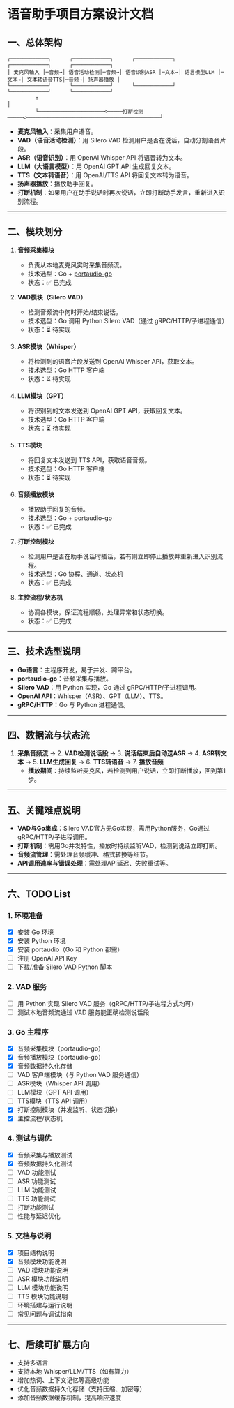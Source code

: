 # 语音助手项目方案设计文档

## 一、总体架构

```
┌────────────┐      ┌────────────┐      ┌────────────┐      ┌────────────┐      ┌────────────┐
│ 麦克风输入 │─音频→│ 语音活动检测│─音频→│ 语音识别ASR │─文本→│ 语言模型LLM │─文本→│ 文本转语音TTS│─音频→│ 扬声器播放 │
└────────────┘      └────────────┘      └────────────┘      └────────────┘      └────────────┘
         ↑                                                                                   │
         └─────────────────────<─────打断检测─────<───────────────────────────────────────────┘
```

- **麦克风输入**：采集用户语音。
- **VAD（语音活动检测）**：用 Silero VAD 检测用户是否在说话，自动分割语音片段。
- **ASR（语音识别）**：用 OpenAI Whisper API 将语音转为文本。
- **LLM（大语言模型）**：用 OpenAI GPT API 生成回复文本。
- **TTS（文本转语音）**：用 OpenAI/TTS API 将回复文本转为语音。
- **扬声器播放**：播放助手回复。
- **打断机制**：如果用户在助手说话时再次说话，立即打断助手发言，重新进入识别流程。

---

## 二、模块划分

1. **音频采集模块**  
   - 负责从本地麦克风实时采集音频流。
   - 技术选型：Go + [portaudio-go](https://github.com/gordonklaus/portaudio)
   - 状态：✅ 已完成

2. **VAD模块（Silero VAD）**  
   - 检测音频流中何时开始/结束说话。
   - 技术选型：Go 调用 Python Silero VAD（通过 gRPC/HTTP/子进程通信）
   - 状态：⏳ 待实现

3. **ASR模块（Whisper）**  
   - 将检测到的语音片段发送到 OpenAI Whisper API，获取文本。
   - 技术选型：Go HTTP 客户端
   - 状态：⏳ 待实现

4. **LLM模块（GPT）**  
   - 将识别到的文本发送到 OpenAI GPT API，获取回复文本。
   - 技术选型：Go HTTP 客户端
   - 状态：⏳ 待实现

5. **TTS模块**  
   - 将回复文本发送到 TTS API，获取语音音频。
   - 技术选型：Go HTTP 客户端
   - 状态：⏳ 待实现

6. **音频播放模块**  
   - 播放助手回复的音频。
   - 技术选型：Go + portaudio-go
   - 状态：✅ 已完成

7. **打断控制模块**  
   - 检测用户是否在助手说话时插话，若有则立即停止播放并重新进入识别流程。
   - 技术选型：Go 协程、通道、状态机
   - 状态：✅ 已完成

8. **主控流程/状态机**  
   - 协调各模块，保证流程顺畅，处理异常和状态切换。
   - 状态：✅ 已完成

---

## 三、技术选型说明

- **Go语言**：主程序开发，易于并发、跨平台。
- **portaudio-go**：音频采集与播放。
- **Silero VAD**：用 Python 实现，Go 通过 gRPC/HTTP/子进程调用。
- **OpenAI API**：Whisper（ASR）、GPT（LLM）、TTS。
- **gRPC/HTTP**：Go 与 Python 进程通信。

---

## 四、数据流与状态流

1. **采集音频流** → 2. **VAD检测说话段** → 3. **说话结束后自动送ASR** → 4. **ASR转文本** → 5. **LLM生成回复** → 6. **TTS转语音** → 7. **播放音频**  
   - **播放期间**：持续监听麦克风，若检测到用户说话，立即打断播放，回到第1步。

---

## 五、关键难点说明

- **VAD与Go集成**：Silero VAD官方无Go实现，需用Python服务，Go通过gRPC/HTTP/子进程调用。
- **打断机制**：需用Go并发特性，播放时持续监听VAD，检测到说话立即打断。
- **音频流管理**：需处理音频缓冲、格式转换等细节。
- **API调用速率与错误处理**：需处理API延迟、失败重试等。

---

## 六、TODO List

### 1. 环境准备
- [x] 安装 Go 环境
- [x] 安装 Python 环境
- [x] 安装 portaudio（Go 和 Python 都需）
- [ ] 注册 OpenAI API Key
- [ ] 下载/准备 Silero VAD Python 脚本

### 2. VAD 服务
- [ ] 用 Python 实现 Silero VAD 服务（gRPC/HTTP/子进程方式均可）
- [ ] 测试本地音频流通过 VAD 服务能正确检测说话段

### 3. Go 主程序
- [x] 音频采集模块（portaudio-go）
- [x] 音频播放模块（portaudio-go）
- [x] 音频数据持久化存储
- [ ] VAD 客户端模块（与 Python VAD 服务通信）
- [ ] ASR模块（Whisper API 调用）
- [ ] LLM模块（GPT API 调用）
- [ ] TTS模块（TTS API 调用）
- [x] 打断控制模块（并发监听、状态切换）
- [x] 主控流程/状态机

### 4. 测试与调优
- [x] 音频采集与播放测试
- [x] 音频数据持久化测试
- [ ] VAD 功能测试
- [ ] ASR 功能测试
- [ ] LLM 功能测试
- [ ] TTS 功能测试
- [ ] 打断功能测试
- [ ] 性能与延迟优化

### 5. 文档与说明
- [x] 项目结构说明
- [x] 音频模块功能说明
- [ ] VAD 模块功能说明
- [ ] ASR 模块功能说明
- [ ] LLM 模块功能说明
- [ ] TTS 模块功能说明
- [ ] 环境搭建与运行说明
- [ ] 常见问题与调试指南

---

## 七、后续可扩展方向

- 支持多语言
- 支持本地 Whisper/LLM/TTS（如有算力）
- 增加热词、上下文记忆等高级功能
- 优化音频数据持久化存储（支持压缩、加密等）
- 添加音频数据缓存机制，提高响应速度
